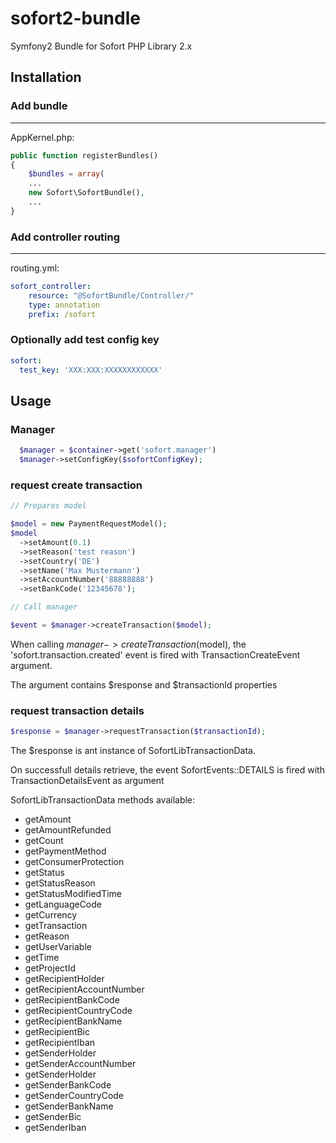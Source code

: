 sofort2-bundle
==============

Symfony2 Bundle for Sofort PHP Library 2.x

Installation
------

### Add bundle
---

AppKernel.php:

```php
public function registerBundles()
{
    $bundles = array(
    ...
    new Sofort\SofortBundle(),
    ...
}
```

### Add controller routing
---

routing.yml:
``` yml
sofort_controller:
    resource: "@SofortBundle/Controller/"
    type: annotation
    prefix: /sofort
```

### Optionally add test config key

``` yml
sofort:
  test_key: 'XXX:XXX:XXXXXXXXXXXX'
```

Usage
-----

### Manager

``` php
  $manager = $container->get('sofort.manager')
  $manager->setConfigKey($sofortConfigKey);
```

### request create transaction

``` php
// Prepares model

$model = new PaymentRequestModel();
$model
  ->setAmount(0.1)
  ->setReason('test reason')
  ->setCountry('DE')
  ->setName('Max Mustermann')
  ->setAccountNumber('88888888')
  ->setBankCode('12345678');

// Call manager

$event = $manager->createTransaction($model);
```

When calling $manager->createTransaction($model), the 'sofort.transaction.created' event is fired with TransactionCreateEvent argument.

The argument contains $response and $transactionId properties

### request transaction details

``` php
$response = $manager->requestTransaction($transactionId);
```

The $response is ant instance of SofortLibTransactionData.

On successfull details retrieve, the event SofortEvents::DETAILS is fired with TransactionDetailsEvent as argument


SofortLibTransactionData methods available:

* getAmount
* getAmountRefunded
* getCount
* getPaymentMethod
* getConsumerProtection
* getStatus
* getStatusReason
* getStatusModifiedTime
* getLanguageCode
* getCurrency
* getTransaction
* getReason
* getUserVariable
* getTime
* getProjectId
* getRecipientHolder
* getRecipientAccountNumber
* getRecipientBankCode
* getRecipientCountryCode
* getRecipientBankName
* getRecipientBic
* getRecipientIban
* getSenderHolder
* getSenderAccountNumber
* getSenderHolder
* getSenderBankCode
* getSenderCountryCode
* getSenderBankName
* getSenderBic
* getSenderIban
